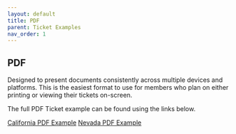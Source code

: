 ```yaml
---
layout: default
title: PDF
parent: Ticket Examples
nav_order: 1
---
```


## PDF
Designed to present documents consistently across multiple devices and platforms. This is the easiest format to use for members who plan on either printing or viewing their tickets on-screen.

The full PDF Ticket example can be found using the links below.

<a href="https://usanorth811.github.io/pelicancorp/assets/zip/Output_Member_CA.pdf" class="btn">California PDF Example</a>
<a href="https://usanorth811.github.io/pelicancorp/assets/zip/Output_Member_NV.pdf" class="btn">Nevada PDF Example</a>
